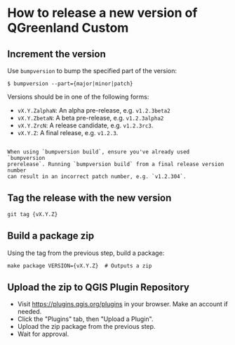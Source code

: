 # How to release a new version of QGreenland Custom

## Increment the version

Use `bumpversion` to bump the specified part of the version:

```
$ bumpversion --part={major|minor|patch}
```

Versions should be in one of the following forms:

* `vX.Y.ZalphaN`: An alpha pre-release, e.g. `v1.2.3beta2`
* `vX.Y.ZbetaN`: A beta pre-release, e.g. `v1.2.3alpha2`
* `vX.Y.ZrcN`: A release candidate, e.g. `v1.2.3rc3`.
* `vX.Y.Z`: A final release, e.g. `v1.2.3`.

```{note}

When using `bumpversion build`, ensure you've already used `bumpversion
prerelease`. Running `bumpversion build` from a final release version number
can result in an incorrect patch number, e.g. `v1.2.304`.
```


## Tag the release with the new version

```
git tag {vX.Y.Z}
```


## Build a package zip

Using the tag from the previous step, build a package:

```
make package VERSION={vX.Y.Z}  # Outputs a zip
```


## Upload the zip to QGIS Plugin Repository

* Visit <https://plugins.qgis.org/plugins> in your browser. Make an account if
  needed.
* Click the "Plugins" tab, then "Upload a Plugin".
* Upload the zip package from the previous step.
* Wait for approval.
